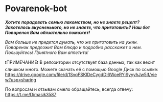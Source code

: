 # Povarenok-bot

***Хотите порадовать семью лакомством, но не знаете рецепт? Захотелось вкусненького, но не знаете, что приготовить? Наш бот Поваренок Вам обязательно поможет!***

*Вам больше не придется думать, что же приготовить на ужин. Поваренок предложит Вам блюдо и подробно расскажет о нем. Пользуйтесь! Приятного Вам аппетита!*

❗ПРИМЕЧАНИЕ❗
В репозитории отсутствует база данных, так как весит слишком много. Можете скачать её с помощью Google Диск по ссылке: https://drive.google.com/file/d/1SvqFSKlDeCygdDl6WoeRYiSyyyhJw5If/view?usp=sharing


По вопросам и отзывам смело обращайтесь, всегда отвечу: https://t.me/Dimasik3587

